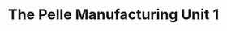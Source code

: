 ---
title: "The Pelle Manufacturing Unit 1"
url: /karachi/the-pelle-manufacturing-unit-1/
shop: leather
---